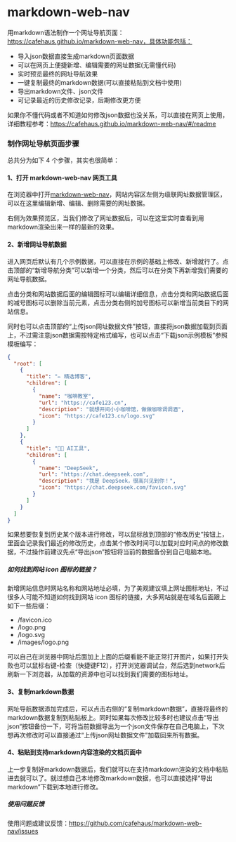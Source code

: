 # markdown-web-nav

用markdown语法制作一个网址导航页面：https://cafehaus.github.io/markdown-web-nav，具体功能包括：

* 导入json数据直接生成markdown页面数据
* 可以在网页上便捷新增、编辑需要的网址数据(无需懂代码)
* 实时预览最终的网址导航效果
* 一键复制最终的markdown数据(可以直接粘贴到文档中使用)
* 导出markdown文件、json文件
* 可记录最近的历史修改记录，后期修改更方便

如果你不懂代码或者不知道如何修改json数据也没关系，可以直接在网页上使用，详细教程参考：https://cafehaus.github.io/markdown-web-nav/#/readme

### 制作网址导航页面步骤

总共分为如下 4 个步骤，其实也很简单：

#### 1、打开 markdown-web-nav 网页工具
在浏览器中打开[markdown-web-nav](https://cafehaus.github.io/markdown-web-nav)，网站内容区左侧为级联网址数据管理区，可以在这里编辑新增、编辑、删除需要的网址数据。

右侧为效果预览区，当我们修改了网址数据后，可以在这里实时查看到用markdown渲染出来一样的最新的效果。

#### 2、新增网址导航数据
进入网页后默认有几个示例数据，可以直接在示例的基础上修改、新增就行了。点击顶部的“新增导航分类”可以新增一个分类，然后可以在分类下再新增我们需要的网址导航数据。

点击分类和网站数据后面的编辑图标可以编辑详细信息，点击分类和网站数据后面的减号图标可以删除当前元素，点击分类右侧的加号图标可以新增当前类目下的网站信息。

同时也可以点击顶部的“上传json网址数据文件”按钮，直接将json数据加载到页面上，不过需注意json数据需按特定格式编写，也可以点击“下载json示例模板”参照模板编写：

```json
{
  "root": [
    {
      "title": "✏️ 精选博客",
      "children": [
        {
          "name": "咖啡教室",
          "url": "https://cafe123.cn",
          "description": "就想开间小小咖啡馆，做做咖啡调调酒",
          "icon": "https://cafe123.cn/logo.svg"
        }
      ]
    },
    {
      "title": "🧑‍💻 AI工具",
      "children": [
        {
          "name": "DeepSeek",
          "url": "https://chat.deepseek.com",
          "description": "我是 DeepSeek，很高兴见到你！",
          "icon": "https://chat.deepseek.com/favicon.svg"
        }
      ]
    }
  ]
}
```

如果想要恢复到历史某个版本进行修改，可以鼠标放到顶部的“修改历史”按钮上，里面会记录我们最近的修改历史，点击某个修改时间可以加载对应时间点的修改数据，不过操作前建议先点“导出json”按钮将当前的数据备份到自己电脑本地。

##### 如何找到网站 icon 图标的链接？

新增网站信息时网站名称和网站地址必填，为了美观建议填上网址图标地址，不过很多人可能不知道如何找到网站 icon 图标的链接，大多网站就是在域名后面跟上如下一些后缀：

* /favicon.ico
* /logo.png
* /logo.svg
* /images/logo.png

可以自己在浏览器中网址后面加上上面的后缀看能不能正常打开图片，如果打开失败也可以鼠标右键-检查（快捷键F12），打开浏览器调试台，然后选到network后刷新一下浏览器，从加载的资源中也可以找到我们需要的图标地址。

#### 3、复制markdown数据
网址导航数据添加完成后，可以点击右侧的“复制markdown数据”，直接将最终的markdown数据复制到粘贴板上。同时如果每次修改比较多时也建议点击“导出json“按钮备份一下，可将当前数据导出为一个json文件保存在自己电脑上，下次想再次修改时可以直接通过“上传json网址数据文件”加载回来所有数据。

#### 4、粘贴到支持markdown内容渲染的文档页面中
上一步复制好markdown数据后，我们就可以在支持markdown渲染的文档中粘贴进去就可以了。就过想自己本地修改markdown数据，也可以直接选择“导出markdown”下载到本地进行修改。

##### 使用问题反馈
使用问题或建议反馈：https://github.com/cafehaus/markdown-web-nav/issues
